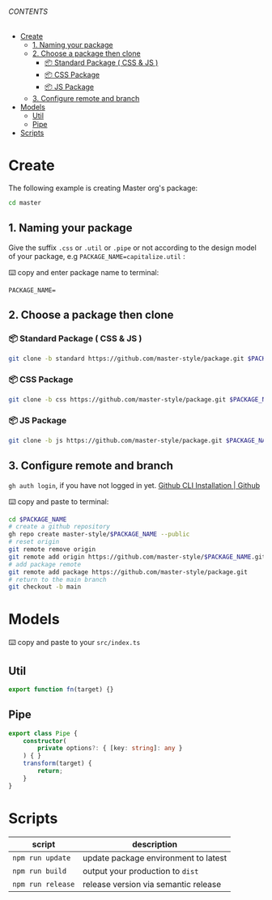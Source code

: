 ###### CONTENTS
- [Create](#create)
  - [1. Naming your package](#1-naming-your-package)
  - [2. Choose a package then clone](#2-choose-a-package-then-clone)
    - [📦 Standard Package ( CSS & JS )](#-standard-package--css--js-)
    - [📦 CSS Package](#-css-package)
    - [📦 JS Package](#-js-package)
  - [3. Configure remote and branch](#3-configure-remote-and-branch)
- [Models](#models)
  - [Util](#util)
  - [Pipe](#pipe)
- [Scripts](#scripts)

# Create
The following example is creating Master org's package:
```sh
cd master
```
## 1. Naming your package
Give the suffix `.css` or `.util` or `.pipe` or not according to the design model of your package, e.g `PACKAGE_NAME=capitalize.util` : 

⌨️ copy and enter package name to terminal: 
```properties
PACKAGE_NAME=
```

## 2. Choose a package then clone
### 📦 Standard Package ( CSS & JS )
```sh
git clone -b standard https://github.com/master-style/package.git $PACKAGE_NAME
```
### 📦 CSS Package
```sh
git clone -b css https://github.com/master-style/package.git $PACKAGE_NAME
```
### 📦 JS Package
```sh
git clone -b js https://github.com/master-style/package.git $PACKAGE_NAME
```

## 3. Configure remote and branch
`gh auth login`, if you have not logged in yet. [Github CLI Installation | Github](https://github.com/cli/cli#installation)

⌨️ copy and paste to terminal:
```sh
cd $PACKAGE_NAME
# create a github repository
gh repo create master-style/$PACKAGE_NAME --public
# reset origin
git remote remove origin
git remote add origin https://github.com/master-style/$PACKAGE_NAME.git
# add package remote
git remote add package https://github.com/master-style/package.git
# return to the main branch
git checkout -b main
```

# Models
⌨️ copy and paste to your `src/index.ts`

## Util
```ts
export function fn(target) {}
```

## Pipe
```ts
export class Pipe {
    constructor(
        private options?: { [key: string]: any }
    ) { }
    transform(target) {
        return;
    }
}
```

# Scripts
| script            | description                          |
| ----------------- | ------------------------------------ |
| `npm run update`  | update package environment to latest |
| `npm run build`   | output your production to `dist`     |
| `npm run release` | release version via semantic release |